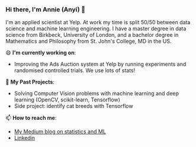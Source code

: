 ### Hi there, I'm Annie (Anyi) 👋

I'm an applied scientist at Yelp. At work my time is split 50/50 between data science and machine learning engineering. I have a master degree in data science from Birkbeck, University of London, and a bachelor degree in Mathematics and Philosophy from St. John's College, MD in the US.

😄 **I'm currently working on**: 
  * Improving the Ads Auction system at Yelp by running experiments and randomised controlled trials. We use lots of stats!

🌱 **My Past Projects**:
  *  Solving Computer Vision problems with machine learning and deep learning (OpenCV, scikit-learn, Tensorflow)
  *  Side project: identify cat breeds with Tensorflow

📫  **How to reach me**: 
  * [My Medium blog on statistics and ML](https://anyi-guo.medium.com/)
  * [Linkedin](https://www.linkedin.com/in/anyi-g-71a45b28/)
 

<!--
**yanniey/yanniey** is a ✨ _special_ ✨ repository because its `README.md` (this file) appears on your GitHub profile.

Here are some ideas to get you started:

- 🔭 I’m currently working on ...
- 🌱 I’m currently learning ...
- 👯 I’m looking to collaborate on ...
- 🤔 I’m looking for help with ...
- 💬 Ask me about ...
- 📫 How to reach me: ...
- 😄 Pronouns: ...
- ⚡ Fun fact: ...
-->
